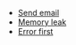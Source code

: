 - [Send email ](./SendEmail.md)
- [Memory leak ](./memory-leak.md)
- [Error first](./Error-First.md)
